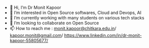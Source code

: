 - 👋 Hi, I’m Dr Monit Kapoor
- 👀 I’m interested in Open Source softwares, Cloud and Devops, AI
- 🌱 I’m currently working with many students on various tech stacks
- 💞️ I’m looking to collaborate on Open Source
- 📫 How to reach me : monit.kapoor@chitkara.edu.in/ kapoor.monit@gmail.com/ https://www.linkedin.com/in/dr-monit-kapoor-55805677/

<!---
Monit1974/Monit1974 is a ✨ special ✨ repository because its `README.md` (this file) appears on your GitHub profile.
You can click the Preview link to take a look at your changes.
--->
